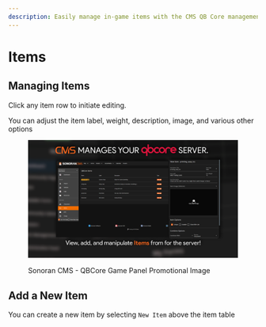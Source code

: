 ```yaml
---
description: Easily manage in-game items with the CMS QB Core management panel!
---
```


# Items

## Managing Items

Click any item row to initiate editing.

You can adjust the item label, weight, description, image, and various other options

<figure><img src="../../../.gitbook/assets/Items.png" alt=""><figcaption><p>Sonoran CMS - QBCore Game Panel Promotional Image</p></figcaption></figure>

## Add a New Item

You can create a new item by selecting `New Item` above the item table

<figure><img src="https://i.imgur.com/ledRRX9.png" alt=""><figcaption></figcaption></figure>
